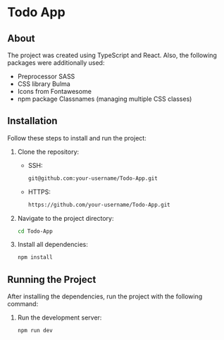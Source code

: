# Todo App

## About

The project was created using TypeScript and React. Also, the following packages were additionally used:

- Preprocessor SASS
- CSS library Bulma
- Icons from Fontawesome
- npm package Classnames (managing multiple CSS classes)

## Installation

Follow these steps to install and run the project:

1. Clone the repository:

   - SSH:
     ```bash
     git@github.com:your-username/Todo-App.git
     ```
   - HTTPS:
     ```bash
     https://github.com/your-username/Todo-App.git
     ```

2. Navigate to the project directory:

   ```bash
   cd Todo-App
   ```

3. Install all dependencies:
   ```bash
   npm install
   ```

## Running the Project

After installing the dependencies, run the project with the following command:

1. Run the development server:
   ```bash
   npm run dev
   ```
